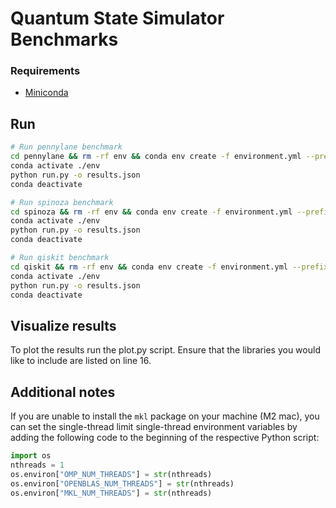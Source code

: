 # Quantum State Simulator Benchmarks

### Requirements

- [Miniconda](https://docs.conda.io/en/main/miniconda.html)


## Run
```bash
# Run pennylane benchmark
cd pennylane && rm -rf env && conda env create -f environment.yml --prefix env
conda activate ./env
python run.py -o results.json
conda deactivate

# Run spinoza benchmark
cd spinoza && rm -rf env && conda env create -f environment.yml --prefix env
conda activate ./env
python run.py -o results.json
conda deactivate

# Run qiskit benchmark
cd qiskit && rm -rf env && conda env create -f environment.yml --prefix env
conda activate ./env
python run.py -o results.json
conda deactivate
```

## Visualize results
To plot the results run the plot.py script.
Ensure that the libraries you would like to include are listed on line 16.


## Additional notes
If you are unable to install the `mkl` package on your machine (M2 mac), you can set the single-thread limit single-thread environment variables by adding the following code to the beginning of the respective Python script:

```python
import os
nthreads = 1
os.environ["OMP_NUM_THREADS"] = str(nthreads)
os.environ["OPENBLAS_NUM_THREADS"] = str(nthreads)
os.environ["MKL_NUM_THREADS"] = str(nthreads)
```
